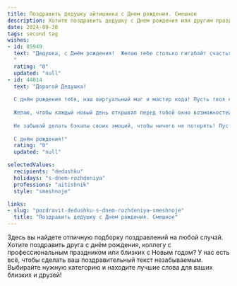 ```yaml
---
title: Поздравить дедушку айтишника c Днем рождения. Смешное
description: Хотите поздравить дедушку c Днем рождения или другим праздником? Наш ИИ создаст незабываемое поздравление, а вы обязательно выделитесь среди других.  
date: 2024-09-30
tags: second tag
wishes:
- id: 85949
  text: "Дедушка, с Днём рождения!  Желаю тебе столько гигабайт счастья, что твой внутренний жёсткий диск лопнет от переизбытка радости! Пусть баги в жизни обходят тебя стороной, а производительность твоих  повседневных дел будет зашкаливать!  Надеюсь, твой  возраст – это всего лишь номер версии, а не дата выхода на пенсию! ;)
  "
  rating: "0"
  updated: "null"
- id: 44014
  text: "Дорогой Дедушка!
  
  С днём рождения тебя, наш виртуальный маг и мастер кода! Пусть твоя жизнь будет как хорошо написанный алгоритм — без ошибок и багов, с оптимальным временем выполнения и только с правильными модулями счастья!
  
  Желаю, чтобы каждый новый день открывал перед тобой окно возможностей, а в системе жизни не было сбоев! Пусть здоровье будет в актуальной версии, а настроение — на высоком уровне. Как айтишнику, тебе не привыкать к обновлениям, так что вперед к новым достижениям!
  
  Не забывай делать бэкапы своих эмоций, чтобы ничего не потерять! Пусть счастье всегда будет в сети — и даже если Wi-Fi иногда пропадает, твоя энергия пусть будет на максимуме!
  
  С днём рождения!"
  rating: "0"
  updated: "null"

selectedValues:
  recipients: "dedushku"
  holidays: "s-dnem-rozhdeniya"
  professions: "aitishnik"
  style: "smeshnoje"

links:
- slug: "pozdravit-dedushku-s-dnem-rozhdeniya-smeshnoje"
  title: "Поздравить дедушку c Днем рождения. Смешное"
---
```


Здесь вы найдете отличную подборку поздравлений на любой случай.
Хотите поздравить друга с днём рождения, коллегу с профессиональным праздником или близких с Новым годом? У нас есть всё, чтобы сделать ваш поздравительный текст незабываемым. Выбирайте нужную категорию и находите лучшие слова для ваших близких и друзей!
